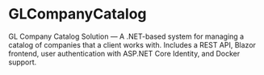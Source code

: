 # GLCompanyCatalog
GL Company Catalog Solution — A .NET-based system for managing a catalog of companies that a client works with. Includes a REST API, Blazor frontend, user authentication with ASP.NET Core Identity, and Docker support.
